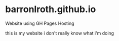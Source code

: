 # barronlroth.github.io
Website using GH Pages Hosting

this is my website
i don't really know what i'm doing
